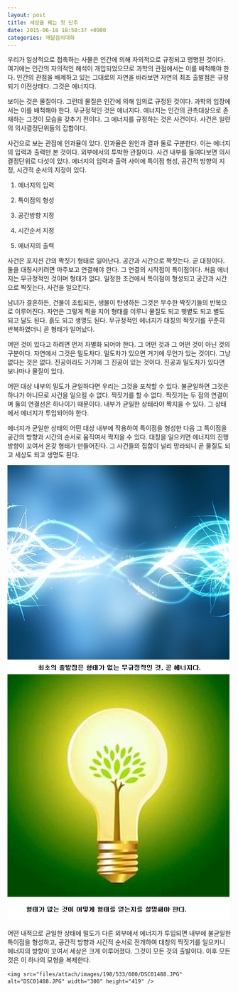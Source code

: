 ```yaml
---
layout: post
title: 세상을 꿰는 첫 단추
date: 2015-06-18 18:50:37 +0900
categories: 깨달음의대화
---
```

우리가 일상적으로 접촉하는 사물은 인간에 의해 자의적으로 규정되고 명명된 것이다. 여기에는 인간의 자의적인 해석이 개입되었으므로 과학의 관점에서는 이를 배척해야 한다. 인간의 관점을 배제하고 있는 그대로의 자연을 바라보면 자연의 최초 출발점은 규정되기 이전상태다. 그것은 에너지다. 

  


보이는 것은 물질이다. 그런데 물질은 인간에 의해 임의로 규정된 것이다. 과학의 입장에서는 이를 배척해야 한다. 무규정적인 것은 에너지다. 에너지는 인간의 관측대상으로 존재하는 그것이 모습을 갖추기 전이다. 그 에너지를 규정하는 것은 사건이다. 사건은 일련의 의사결정단위들의 집합이다. 

  


사건으로 보는 관점에 인과율이 있다. 인과율은 원인과 결과 둘로 구분한다. 이는 에너지의 입력과 출력만 본 것이다. 외부에서의 투박한 관찰이다. 사건 내부를 들여다보면 의사결정단위로 다섯이 있다. 에너지의 입력과 출력 사이에 특이점 형성, 공간적 방향의 지정, 시간적 순서의 지정이 있다. 

  


1) 에너지의 입력  
      
2) 특이점의 형성  
      
3) 공간방향 지정  
      
4) 시간순서 지정  
      
5) 에너지의 출력 

  


사건은 포지션 간의 짝짓기 형태로 일어난다. 공간과 시간으로 짝짓는다. 곧 대칭이다. 둘을 대칭시키려면 마주보고 연결해야 한다. 그 연결의 시작점이 특이점이다. 처음 에너지는 무규정적인 것이며 형태가 없다. 일정한 조건에서 특이점이 형성되고 공간과 시간으로 짝짓는다. 사건을 일으킨다. 

  


남녀가 결혼하든, 건물이 조립되든, 생물이 탄생하든 그것은 무수한 짝짓기들의 반복으로 이루어진다. 자연은 그렇게 짝을 지어 형태를 이루니 물질도 되고 햇볕도 되고 별도 되고 달도 된다. 흙도 되고 생명도 된다. 무규정적인 에너지가 대칭의 짝짓기를 꾸준히 반복하였더니 곧 형태가 일어났다. 

  


어떤 것이 있다고 하려면 먼저 차별화 되어야 한다. 그 어떤 것과 그 어떤 것이 아닌 것의 구분이다. 자연에서 그것은 밀도차다. 밀도차가 있으면 거기에 무언가 있는 것이다. 그냥 없다는 것은 없다. 진공이라도 거기에 그 진공이 있는 것이다. 진공과 밀도차가 있다면 보나마나 물질이 있다. 

  


어떤 대상 내부의 밀도가 균일하다면 우리는 그것을 포착할 수 있다. 불균일하면 그것은 하나가 아니므로 사건을 일으킬 수 없다. 짝짓기를 할 수 없다. 짝짓기는 두 점의 연결이며 둘의 연결선은 하나이기 때문이다. 내부가 균일한 상태라야 짝지을 수 있다. 그 상태에서 에너지가 투입되어야 한다. 

  


에너지가 균일한 상태의 어떤 대상 내부에 작용하여 특이점을 형성한 다음 그 특이점을 공간의 방향과 시간의 순서로 움직여서 짝지을 수 있다. 대칭을 일으키면 에너지의 진행방향이 꼬여서 온갖 형태가 만들어진다. 그 사건들의 집합이 널리 망라되니 곧 물질도 되고 세상도 되고 생명도 된다. 

  


<img src="files/attach/images/198/533/600/180.jpg" alt="180.jpg" width="500" height="467" />

<img src="files/attach/images/198/533/600/179.jpg" alt="179.jpg" width="500" height="554" />

  


어떤 내적으로 균일한 상태에 밀도가 다른 외부에서 에너지가 투입되면 내부에 불균일한 특이점을 형성하고, 공간적 방향과 시간적 순서로 전개하여 대칭의 짝짓기를 일으키니 에너지의 방향이 꼬여서 세상은 크게 이루어졌다. 그것이 모든 것의 출발이다. 이후 모든 것은 이 하나의 모형을 복제한다.



  



 
    <img src="files/attach/images/198/533/600/DSC01488.JPG" alt="DSC01488.JPG" width="300" height="419" />